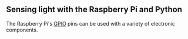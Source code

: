 ## Sensing light with the Raspberry Pi and Python

The Raspberry Pi's [GPIO](../../generic-analogue-digital) pins can be used with a variety of electronic components.
